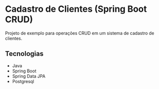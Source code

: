 # Cadastro de Clientes (Spring Boot CRUD)

Projeto de exemplo para operações CRUD em um sistema de cadastro de clientes.

## Tecnologias
- Java
- Spring Boot
- Spring Data JPA
- Postgresql
